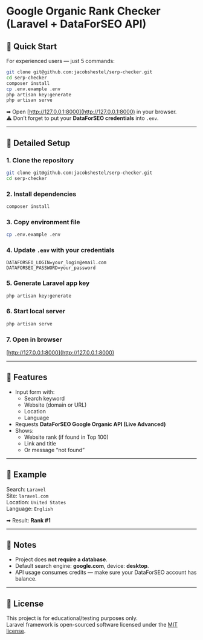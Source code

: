 # Google Organic Rank Checker (Laravel + DataForSEO API)

## 🚀 Quick Start

For experienced users — just 5 commands:

```bash
git clone git@github.com:jacobshestel/serp-checker.git
cd serp-checker
composer install
cp .env.example .env
php artisan key:generate
php artisan serve
```

➡ Open [http://127.0.0.1:8000](http://127.0.0.1:8000) in your browser.  
⚠️ Don’t forget to put your **DataForSEO credentials** into `.env`.

---

## 📖 Detailed Setup

### 1. Clone the repository
```bash
git clone git@github.com:jacobshestel/serp-checker.git
cd serp-checker
```

### 2. Install dependencies
```bash
composer install
```

### 3. Copy environment file
```bash
cp .env.example .env
```

### 4. Update `.env` with your credentials
```dotenv
DATAFORSEO_LOGIN=your_login@email.com
DATAFORSEO_PASSWORD=your_password
```

### 5. Generate Laravel app key
```bash
php artisan key:generate
```

### 6. Start local server
```bash
php artisan serve
```

### 7. Open in browser
[http://127.0.0.1:8000](http://127.0.0.1:8000)

---

## 📝 Features

- Input form with:
  - Search keyword
  - Website (domain or URL)
  - Location
  - Language
- Requests **DataForSEO Google Organic API (Live Advanced)**
- Shows:
  - Website rank (if found in Top 100)
  - Link and title
  - Or message “not found”

---

## 🧪 Example

Search: `Laravel`  
Site: `laravel.com`  
Location: `United States`  
Language: `English`  

➡ Result: **Rank #1**

---

## 📌 Notes

- Project does **not require a database**.  
- Default search engine: **google.com**, device: **desktop**.  
- API usage consumes credits — make sure your DataForSEO account has balance.

---

## 📄 License

This project is for educational/testing purposes only.  
Laravel framework is open-sourced software licensed under the [MIT license](https://opensource.org/licenses/MIT).
